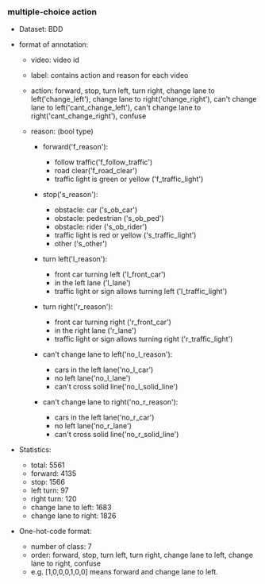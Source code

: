 ### multiple-choice action

- Dataset: BDD

- format of annotation:

  - video: video id

  - label: contains action and reason for each video

  - action: forward, stop, turn left, turn right, change lane to left('change_left'), change lane to right('change_right'), can't change lane to left('cant_change_left'), can't change lane to right('cant_change_right'), confuse

  - reason: (bool type)

    - forward('f_reason'): 	
      - follow traffic('f_follow_traffic')
      - road clear('f_road_clear')
      - traffic light is green or yellow ('f_traffic_light')
    - stop('s_reason'):
      - obstacle: car ('s_ob_car')
      - obstacle: pedestrian ('s_ob_ped')
      - obstacle: rider ('s_ob_rider')
      - traffic light is red or yellow ('s_traffic_light')
      - other ('s_other')
    - turn left('l_reason'):
      - front car turning left ('l_front_car')
      - in the left lane ('l_lane')
      - traffic light or sign allows turning left ('l_traffic_light')

    - turn right('r_reason'):
      - front car turning right ('r_front_car')
      - in the right lane ('r_lane')
      - traffic light or sign allows turning right ('r_traffic_light')
    - can't change lane to left('no_l_reason'):
      - cars in the left lane('no_l_car')
      - no left lane('no_l_lane')
      - can't cross solid line('no_l_solid_line')
    - can't change lane to right('no_r_reason'):
      - cars in the left lane('no_r_car')
      - no left lane('no_r_lane')
      - can't cross solid line('no_r_solid_line')
- Statistics: 
  - total: 5561
  - forward: 4135
  - stop: 1566
  - left turn: 97
  - right turn: 120
  - change lane to left: 1683
  - change lane to right: 1826
- One-hot-code format: 
  - number of class: 7
  - order: forward, stop, turn left, turn right, change lane to left, change lane to right, confuse
  - e.g. [1,0,0,0,1,0,0] means forward and change lane to left.


    
